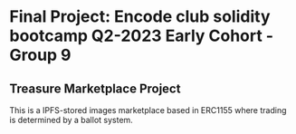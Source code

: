 # Final Project: Encode club solidity bootcamp Q2-2023 Early Cohort - Group 9

## Treasure Marketplace Project
This is a IPFS-stored images marketplace based in ERC1155 where trading is determined by a ballot system.

